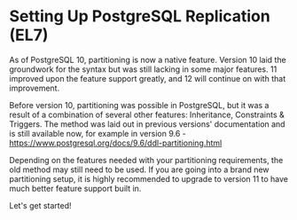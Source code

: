 # Setting Up PostgreSQL Replication (EL7) 
As of PostgreSQL 10, partitioning is now a native feature. Version 10 laid the groundwork for the syntax but was still lacking in some major features. 11 improved upon the feature support greatly, and 12 will continue on with that improvement.
 
Before version 10, partitioning was possible in PostgreSQL, but it was a result of a combination of several other features: Inheritance, Constraints & Triggers. The method was laid out in previous versions' documentation and is still available now, for example in version 9.6 - https://www.postgresql.org/docs/9.6/ddl-partitioning.html

Depending on the features needed with your partitioning requirements, the old method may still need to be used. If you are going into a brand new partitioning setup, it is highly recommended to upgrade to version 11 to have much better feature support built in.

Let's get started!
